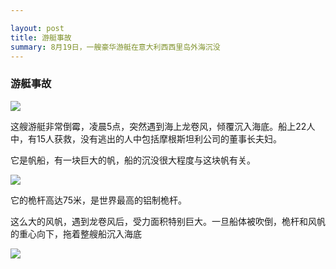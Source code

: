```yaml
---

layout: post
title: 游艇事故 
summary: 8月19日，一艘豪华游艇在意大利西西里岛外海沉没
---
```


### 游艇事故

![](https://pic.superbed.cc/item/66c8762cfcada11d37c7fbb9.webp)

这艘游艇非常倒霉，凌晨5点，突然遇到海上龙卷风，倾覆沉入海底。船上22人中，有15人获救，没有逃出的人中包括摩根斯坦利公司的董事长夫妇。

它是帆船，有一块巨大的帆，船的沉没很大程度与这块帆有关。

![](https://pic.superbed.cc/item/66c87645fcada11d37c7fc31.webp)

它的桅杆高达75米，是世界最高的铝制桅杆。

这么大的风帆，遇到龙卷风后，受力面积特别巨大。一旦船体被吹倒，桅杆和风帆的重心向下，拖着整艘船沉入海底

![](https://pic.superbed.cc/item/66c87664fcada11d37c7fcee.webp)
